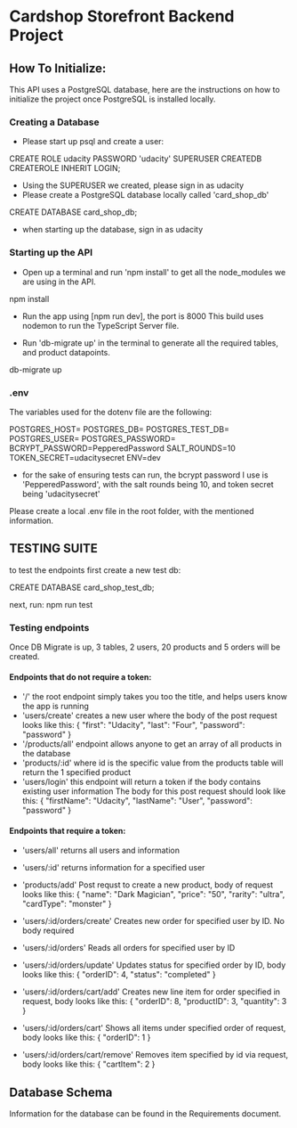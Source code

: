 # Cardshop Storefront Backend Project

## How To Initialize:
This API uses a PostgreSQL database, here are the instructions on how to initialize the project once PostgreSQL is installed locally.

### Creating a Database
- Please start up psql and create a user:

CREATE ROLE udacity PASSWORD 'udacity' SUPERUSER CREATEDB CREATEROLE INHERIT LOGIN;

- Using the SUPERUSER we created, please sign in as udacity
- Please create a PostgreSQL database locally called 'card_shop_db'

CREATE DATABASE card_shop_db;

- when starting up the database, sign in as udacity

### Starting up the API
- Open up a terminal and run 'npm install' to get all the node_modules we are using in the API.

npm install

- Run the app using [npm run dev], the port is 8000
This build uses nodemon to run the TypeScript Server file.


- Run 'db-migrate up' in the terminal to generate all the required tables, and product datapoints.

db-migrate up


### .env
The variables used for the dotenv file are the following:

POSTGRES_HOST=
POSTGRES_DB=
POSTGRES_TEST_DB=
POSTGRES_USER=
POSTGRES_PASSWORD=
BCRYPT_PASSWORD=PepperedPassword
SALT_ROUNDS=10
TOKEN_SECRET=udacitysecret
ENV=dev

* for the sake of ensuring tests can run, the bcrypt password I use is 'PepperedPassword', with the salt rounds being 10, and token secret being 'udacitysecret'


Please create a local .env file in the root folder, with the mentioned information.

## TESTING SUITE
to test the endpoints 
first create a new test db:

CREATE DATABASE card_shop_test_db;

next, run:
npm run test

### Testing endpoints
Once DB Migrate is up, 3 tables, 2 users, 20 products  and 5 orders will be created.

#### Endpoints that do not require a token:
- '/' the root endpoint simply takes you too the title, and helps users know the app is running
- 'users/create' creates a new user where the body of the post request looks like this:
{
    "first": "Udacity",
    "last": "Four",
    "password": "password"
}
- '/products/all' endpoint allows anyone to get an array of all products in the database
- 'products/:id' where id is the specific value from the products table will return the 1 specified product
- 'users/login' this endpoint will return a token if the body contains existing user information
The body for this post request should look like this:
{
    "firstName": "Udacity",
    "lastName": "User",
    "password": "password"
}

#### Endpoints that require a token:
- 'users/all' returns all users and information
- 'users/:id' returns information for a specified user

- 'products/add' Post requst to create a new product, body of request looks like this:
{
    "name": "Dark Magician",
    "price": "50",
    "rarity": "ultra",
    "cardType": "monster"
}

- 'users/:id/orders/create' Creates new order for specified user by ID. No body required
- 'users/:id/orders' Reads all orders for specified user by ID
- 'users/:id/orders/update' Updates status for specified order by ID, body looks like this:
{
    "orderID": 4,
    "status": "completed"
}
- 'users/:id/orders/cart/add' Creates new line item for order specified in request, body looks like this:
{
    "orderID": 8,
    "productID": 3,
    "quantity": 3
}
- 'users/:id/orders/cart' Shows all items under specified order of request, body looks like this:
{
    "orderID": 1
}
- 'users/:id/orders/cart/remove' Removes item specified by id via request, body looks like this:
{
    "cartItem": 2
}

## Database Schema
Information for the database can be found in the Requirements document.